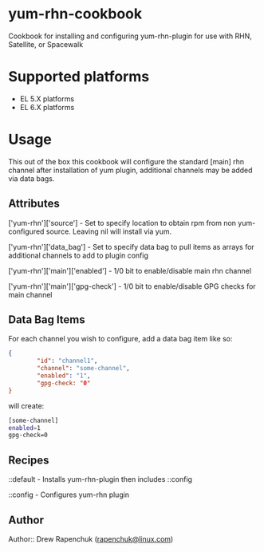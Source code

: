 yum-rhn-cookbook
=================
Cookbook for installing and configuring yum-rhn-plugin for use with RHN, Satellite, or Spacewalk

# Supported platforms
- EL 5.X platforms
- EL 6.X platforms

# Usage

This out of the box this cookbook will configure the standard [main] rhn channel after installation of yum plugin,
additional channels may be added via data bags.

## Attributes

['yum-rhn']['source'] - Set to specify location to obtain rpm from non yum-configured source. Leaving nil will install via yum.

['yum-rhn']['data_bag'] - Set to specify data bag to pull items as arrays for additional channels to add to plugin config

['yum-rhn']['main']['enabled'] - 1/0 bit to enable/disable main rhn channel

['yum-rhn']['main']['gpg-check'] - 1/0 bit to enable/disable GPG checks for main channel

## Data Bag Items

For each channel you wish to configure, add a data bag item like so:

```json
{
        "id": "channel1",
        "channel": "some-channel",
        "enabled": "1",
        "gpg-check: "0"
}
```
will create:
```sh
[some-channel]
enabled=1
gpg-check=0
```

## Recipes

::default - Installs yum-rhn-plugin then includes ::config

::config - Configures yum-rhn plugin

## Author

Author:: Drew Rapenchuk (rapenchuk@linux.com)
